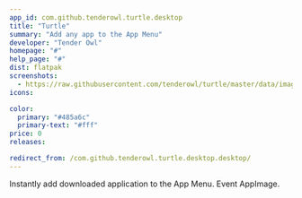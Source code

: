 ```yaml
---
app_id: com.github.tenderowl.turtle.desktop
title: "Turtle"
summary: "Add any app to the App Menu"
developer: "Tender Owl"
homepage: "#"
help_page: "#"
dist: flatpak
screenshots:
  - https://raw.githubusercontent.com/tenderowl/turtle/master/data/images/turtle-screenshot.png
icons:

color:
  primary: "#485a6c"
  primary-text: "#fff"
price: 0
releases:

redirect_from: /com.github.tenderowl.turtle.desktop.desktop/
---
```


<p>Instantly add downloaded application to the App Menu. Event AppImage.</p>